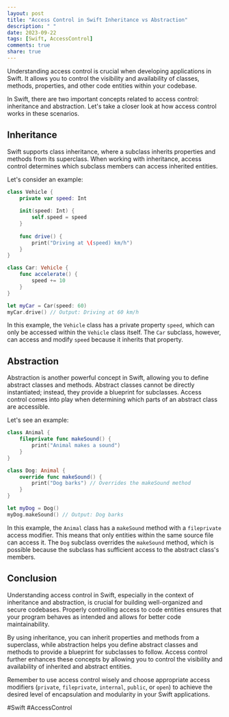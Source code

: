 ```yaml
---
layout: post
title: "Access Control in Swift Inheritance vs Abstraction"
description: " "
date: 2023-09-22
tags: [Swift, AccessControl]
comments: true
share: true
---
```


Understanding access control is crucial when developing applications in Swift. It allows you to control the visibility and availability of classes, methods, properties, and other code entities within your codebase.

In Swift, there are two important concepts related to access control: inheritance and abstraction. Let's take a closer look at how access control works in these scenarios.

## Inheritance

Swift supports class inheritance, where a subclass inherits properties and methods from its superclass. When working with inheritance, access control determines which subclass members can access inherited entities.

Let's consider an example:

```swift
class Vehicle {
    private var speed: Int
    
    init(speed: Int) {
        self.speed = speed
    }
    
    func drive() {
        print("Driving at \(speed) km/h")
    }
}

class Car: Vehicle {
    func accelerate() {
        speed += 10
    }
}

let myCar = Car(speed: 60)
myCar.drive() // Output: Driving at 60 km/h
```

In this example, the `Vehicle` class has a private property `speed`, which can only be accessed within the `Vehicle` class itself. The `Car` subclass, however, can access and modify `speed` because it inherits that property.

## Abstraction

Abstraction is another powerful concept in Swift, allowing you to define abstract classes and methods. Abstract classes cannot be directly instantiated; instead, they provide a blueprint for subclasses. Access control comes into play when determining which parts of an abstract class are accessible.

Let's see an example:

```swift
class Animal {
    fileprivate func makeSound() {
        print("Animal makes a sound")
    }
}

class Dog: Animal {
    override func makeSound() {
        print("Dog barks") // Overrides the makeSound method
    }
}

let myDog = Dog()
myDog.makeSound() // Output: Dog barks
```

In this example, the `Animal` class has a `makeSound` method with a `fileprivate` access modifier. This means that only entities within the same source file can access it. The `Dog` subclass overrides the `makeSound` method, which is possible because the subclass has sufficient access to the abstract class's members.

## Conclusion

Understanding access control in Swift, especially in the context of inheritance and abstraction, is crucial for building well-organized and secure codebases. Properly controlling access to code entities ensures that your program behaves as intended and allows for better code maintainability.

By using inheritance, you can inherit properties and methods from a superclass, while abstraction helps you define abstract classes and methods to provide a blueprint for subclasses to follow. Access control further enhances these concepts by allowing you to control the visibility and availability of inherited and abstract entities.

Remember to use access control wisely and choose appropriate access modifiers (`private`, `fileprivate`, `internal`, `public`, or `open`) to achieve the desired level of encapsulation and modularity in your Swift applications.

#Swift #AccessControl